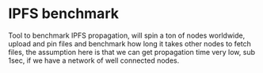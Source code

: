 # IPFS benchmark

Tool to benchmark IPFS propagation,
will spin a ton of nodes worldwide, upload and pin files and benchmark how long it takes other nodes
to fetch files, the assumption here is that we can get propagation time very low, sub 1sec, if we have a network
of well connected nodes. 



